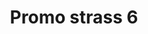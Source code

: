 ---
title: Promo strass 6
date: 
draft: false

# descripcion
description : Encontrá todas las promos de navidad en nuestra tienda de IG. Pedidos por  whatsapp, mail o dm.

materials: 

color: 

dimensions: 

code: 99-99-0701

type: "Promos"

categories: []

price: $700,00

price_eftvo: $590,00

# Images
# first image will be shown in the product page
images:
  # - image: "images/path_to_image"
  # La ubicacion de las imagenes es imagenes/Promos/Promos.Promo/99-99-0701-promo-strass-6
  - image: "./images/promos/promo/99-99-0701.jpg"
---